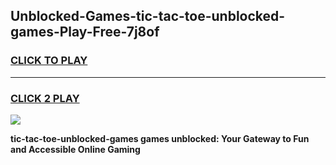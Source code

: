 
## Unblocked-Games-tic-tac-toe-unblocked-games-Play-Free-7j8of
<h3>
<a href="https://premium76.site?title=tic-tac-toe-unblocked-games&ref=10A">CLICK TO PLAY</a></h3>
<hr>

<h3>
<a href="https://premium76.site?title=tic-tac-toe-unblocked-games&ref=10A">CLICK 2 PLAY</a>
  
</h3>

<a href="https://premium76.site?title=tic-tac-toe-unblocked-games&ref=10A"><img src="https://clearcache.store/games.png"></a>


**tic-tac-toe-unblocked-games games unblocked: Your Gateway to Fun and Accessible Online Gaming**
